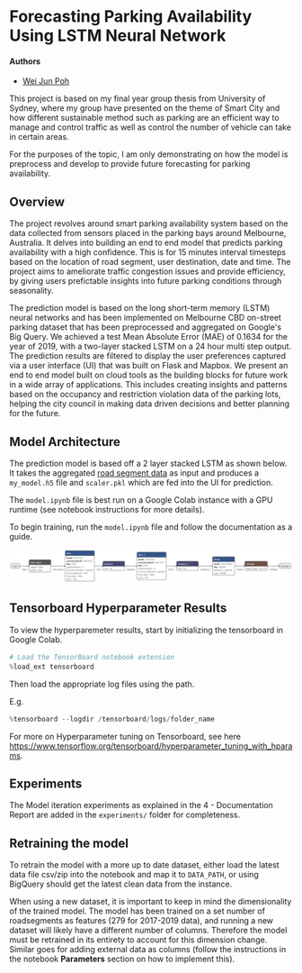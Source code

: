 # Forecasting Parking Availability Using LSTM Neural Network
#### Authors
- [Wei Jun Poh](https://github.com/krypt-14)

This project is based on my final year group thesis from University of Sydney, where my group have presented on the theme of Smart City and how different sustainable method such as parking are an efficient way to manage and control traffic as well as control the number of vehicle can take in certain areas. 

For the purposes of the topic, I am only demonstrating on how the model is preprocess and develop to provide future forecasting for parking availability. 

## Overview
The project revolves around smart parking availability system based on the data collected from sensors placed in the parking bays around Melbourne, Australia. It delves into building an end to end model that predicts parking availability with a high confidence. This is for 15 minutes interval timesteps based on the location of road segment, user destination, date and time. The project aims to ameliorate traffic congestion issues and provide efficiency, by giving users prefictable insights into future parking conditions through seasonality. 

The prediction model is based on the long short-term memory (LSTM) neural networks and has been implemented on Melbourne CBD on-street parking dataset that has been preprocessed and aggregated on Google's Big Query. We achieved a test Mean Absolute Error (MAE) of 0.1634 for the year of 2019, with a two-layer stacked LSTM on a 24 hour multi step output. The prediction results are filtered to display the user preferences captured via a user interface (UI) that was built on Flask and Mapbox. We present an end to end model built on cloud tools as the building blocks for future work in a wide array of applications. This includes creating insights and patterns based on the occupancy and restriction violation data of the parking lots, helping the city council in making data driven decisions and better planning for the future.

## Model Architecture
The prediction model is based off a 2 layer stacked LSTM as shown below. It takes the aggregated [road segment data](https://github.com/krypt-14/Forecasting-Parking-Availability/blob/2966031d9927cf7bb0f76efe4bd9106e711900b4/parking_agg_pivot.zip) as input and produces a `my_model.h5` file and `scaler.pkl` which are fed into the UI for prediction.

The `model.ipynb` file is best run on a Google Colab instance with a GPU runtime (see notebook instructions for more details).

To begin training, run the `model.ipynb` file and follow the documentation as a guide.

![Model Architexture](model_architecture.png)

## Tensorboard Hyperparameter Results

To view the hyperparemeter results, start by initializing the tensorboard in Google Colab.

```python
# Load the TensorBoard notebook extension
%load_ext tensorboard
```

Then load the appropriate log files using the path.


E.g.
```python
%tensorboard --logdir /tensorboard/logs/folder_name
```

For more on Hyperparameter tuning on Tensorboard, see here https://www.tensorflow.org/tensorboard/hyperparameter_tuning_with_hparams.

## Experiments
The Model iteration experiments as explained in the 4 - Documentation Report are added in the `experiments/` folder for completeness.


## Retraining the model
To retrain the model with a more up to date dataset, either load the latest data file csv/zip into the notebook and map it to `DATA_PATH`, or using BigQuery should get the latest clean data from the instance.

When using a new dataset, it is important to keep in mind the dimensionality of the trained model. The model has been trained on a set number of roadsegments as features (279 for 2017-2019 data), and running a new dataset will likely have a different number of columns. Therefore the model must be retrained in its entirety to account for this dimension change. Similar goes for adding external data as columns (follow the instructions in the notebook **Parameters** section on how to implement this).
